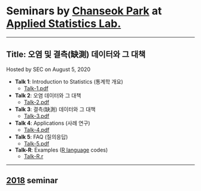 # Seminars by [Chanseok Park](https://appliedstat.github.io) at [Applied Statistics Lab.](https://sites.google.com/view/appliedstatlab)
---
## Title: 오염 및 결측(缺測) 데이터와 그 대책
   Hosted by SEC on August 5, 2020 
- **Talk 1**: Introduction to Statistics (통계학 개요)
    - [Talk-1.pdf](Talk-1.pdf) 
- **Talk 2**: 오염 데이터와 그 대책
    - [Talk-2.pdf](Talk-2.pdf)
- **Talk 3**: 결측(缺測) 데이터와 그 대책
    - [Talk-3.pdf](Talk-3.pdf)
- **Talk 4**: Applications (사례 연구)
    - [Talk-4.pdf](Talk-4.pdf)
- **Talk 5**: FAQ (질의응답)
    - [Talk-5.pdf](Talk-5.pdf)
- **Talk-R**: Examples ([R language](https://www.r-project.org) codes)
    - [Talk-R.r](Talk-R.r) 

    
---
## [2018](https://github.com/AppliedStat/seminar/blob/master/2018/README.md) seminar  


